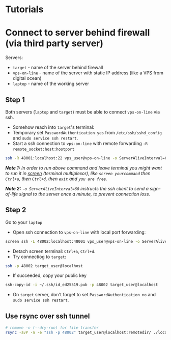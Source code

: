 # Tutorials
# Connect to server behind firewall (via third party server)
Servers:
- `target` - name of the server behind firewall
- `vps-on-line` - name of the server with static IP address (like a VPS from digital ocean)
- `laptop` - name of the working server
## Step 1
Both servers (`laptop` and `target`) must be able to connect `vps-on-line` via ssh.
- Somehow reach into `target`'s terminal:
- Temporary set `PasswordAuthentication yes` from `/etc/ssh/sshd_config` and `sudo service ssh restart`.
- Start a ssh connection to `vps-on-line` with remote forwarding `-R` `remote_socket:host:hostport`
```bash
ssh -R 48001:localhost:22 vps_user@vps-on-line -o ServerAliveInterval=60
```
***Note 1:***
*In order to run above command and leave terminal you might want to run it in [screen](https://www.gnu.org/software/screen/manual/screen.html#Invoking-Screen) (terminal multiplexor), like `screen yourcommand` then `Ctrl+a`, then `Ctrl+d`, then `exit` and `you are free`.*

***Note 2:***
*`-o ServerAliveInterval=60` instructs the ssh client to send a sign-of-life signal to the server once a minute, to prevent connection loss.*

## Step 2
Go to your `laptop`
- Open ssh connection to `vps-on-line` with local port forwarding:
```bash
screen ssh -L 48002:localhost:48001 vps_user@vps-on-line -o ServerAliveInterval=60
```
- Detach screen terminal: `Ctrl+a`, `Ctrl+d`.
- Try connectiog to `target`:
```bash
ssh -p 48002 target_user@localhost
```
- If succeeded, copy your public key
```bash
ssh-copy-id -i ~/.ssh/id_ed25519.pub -p 48002 target_user@localhost
```
- On `target` server, don't forget to set `PasswordAuthentication no` and `sudo service ssh restart`.

## Use rsync over ssh tunnel
```bash
# remove -n (--dry-run) for file transfer
rsync -avP -n -e "ssh -p 48002" target_user@localhost:remotedir/ ./localdir/
```
